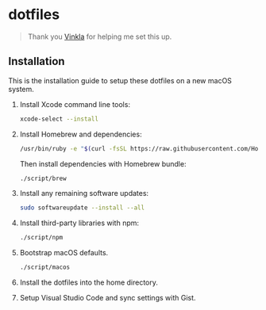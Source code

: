# dotfiles

> Thank you [Vinkla](https://github.com/vinkla) for helping me set this up. 

## Installation

This is the installation guide to setup these dotfiles on a new macOS system.

1. Install Xcode command line tools:

    ```sh
    xcode-select --install
    ```

2. Install Homebrew and dependencies:

    ```sh
    /usr/bin/ruby -e "$(curl -fsSL https://raw.githubusercontent.com/Homebrew/install/master/install)"
    ```
  
    Then install dependencies with Homebrew bundle:
    
    ```sh
    ./script/brew
    ```

3. Install any remaining software updates:
  
    ```sh
    sudo softwareupdate --install --all
    ```

4. Install third-party libraries with npm:

    ```sh
    ./script/npm
    ```
5. Bootstrap macOS defaults. 
  
    ```sh
    ./script/macos
    ```

6. Install the dotfiles into the home directory.

7. Setup Visual Studio Code and sync settings with Gist.